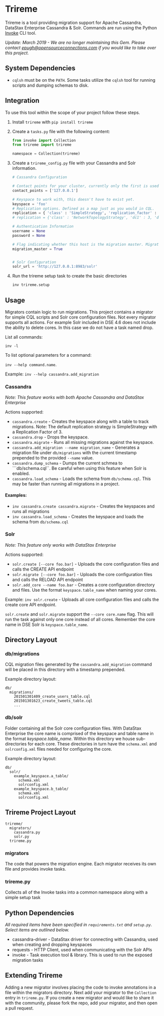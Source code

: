 # Trireme

Trireme is a tool providing migration support for Apache Cassandra, DataStax Enterprise Cassandra & Solr. Commands are run using the Python [Invoke](https://github.com/pyinvoke/invoke) CLI tool.

_Update: March 2019 - We are no longer maintaining this Gem.  Please contact epugh@opensourceconnections.com if you would like to take over this project._

## System Dependencies
* ```cqlsh``` must be on the ```PATH```. Some tasks utilize the ```cqlsh``` tool for running scripts and dumping schemas to disk.

## Integration
To use this tool within the scope of your project follow these steps.

1. Install ```trireme``` with ```pip install trireme```
2. Create a ```tasks.py``` file with the following content:

   ```python
   from invoke import Collection
   from trireme import trireme

   namespace = Collection(trireme)
   ```

3. Create a ```trireme_config.py``` file with your Cassandra and Solr information.

   ```python
   # Cassandra Configuration

   # Contact points for your cluster, currently only the first is used
   contact_points = ['127.0.0.1']

   # Keyspace to work with, this doesn't have to exist yet.
   keyspace = 'foo'
   # Replication options. Defined as a map just as you would in CQL.
   replication = { 'class' : 'SimpleStrategy', 'replication_factor' : 1 }
   # replication = {'class' : 'NetworkTopologyStrategy', 'dc1' : 3, 'dc2' : 2}

   # Authentication Information
   username = None
   password = None

   # Flag indicating whether this host is the migration master. Migrations are only run on the migration master
   migration_master = True


   # Solr Configuration
   solr_url = 'http://127.0.0.1:8983/solr'
   ```

4. Run the trireme setup task to create the basic directories

   ```bash
   inv trireme.setup
   ```

## Usage
Migrators contain logic to run migrations. This project contains a migrator for simple CQL scripts and Solr core configuration files. Not every migrator supports all actions. For example Solr included in DSE 4.6 does not include the ability to delete cores. In this case we do not have a task named drop.

List all commands:

```inv -l```

To list optional parameters for a command:

```inv --help command.name```.

Example: ```inv --help cassandra.add_migration```

### Cassandra
*Note: This feature works with both Apache Cassandra and DataStax Enterprise*

Actions supported:

* ```cassandra.create``` - Creates the keyspace along with a table to track migrations. Note: The default replication strategy is SimpleStrategy with a Replication Factor of 3.
* ```cassandra.drop``` - Drops the keyspace.
* ```cassandra.migrate``` - Runs all missing migrations against the keyspace.
* ```cassandra.add_migration --name migration_name``` - Generates a migration
file under ```db/migrations``` with the current timestamp prepended to the
provided ```--name``` value.
* ```cassandra.dump_schema``` - Dumps the current schmea to ```db/schema.cql``. Be careful when using this feature when Solr is enabled.
* ```cassandra.load_schema``` - Loads the schema from ```db/schema.cql```. This may be faster than running all migrations in a project.

#### Examples:
* ```inv cassandra.create cassandra.migrate``` - Creates the keyspaces and runs all migrations
* ```inv cassandra.load_schema``` - Creates the keyspace and loads the schema from ```db/schema.cql```

### Solr
*Note: This feature only works with DataStax Enterprise*

Actions supported:

* ```solr.create [--core foo.bar]``` - Uploads the core configuration files and calls the CREATE API endpoint
* ```solr.migrate [--core foo.bar]``` - Uploads the core configuration files and calls the RELOAD API endpoint
* ```solr.add_core --name foo.bar``` - Creates a core configuration directory and files. Use the format
  ```keyspace.table_name``` when naming your cores.

Example: ```inv solr.create``` - Uploads all core configuration files and calls the create core API endpoint.

```solr.create``` and ```solr.migrate``` support the ```--core core.name``` flag. This will run the task against only one core instead of all cores. Remember the core name in DSE Solr is ```keyspace.table_name```.

## Directory Layout

### db/migrations
CQL migration files generated by the ```cassandra.add_migration``` command will be placed in this directory with a timestamp prepended.

Example directory layout:

```
db/
  migrations/
    201501301409_create_users_table.cql
    201501301623_create_tweets_table.cql
    ...
```

### db/solr
Folder containing all the Solr core configuration files. With DataStax Enterprise the core name is comprised of the keyspace and table name in the format *keyspace.table_name*. Within this directory we house sub-directories for each core. These directories in turn have the ```schema.xml``` and ```solrconfig.xml``` files needed for configuring the core.

Example directory layout:

```
db/
  solr/
    example_keyspace.a_table/
      schema.xml
      solrconfig.xml
    example_keyspace.b_table/
      schema.xml
      solrconfig.xml
```

## Trireme Project Layout

```
trireme/
  migrators/
    cassandra.py
    solr.py
  trireme.py
```

### migrators
The code that powers the migration engine. Each migrator receives its own file and provides invoke tasks.

### trireme.py
Collects all of the Invoke tasks into a common namespace along with a simple setup task

## Python Dependencies
*All required items have been specified in ```requirements.txt``` and
```setup.py```. Select items are outlined below.*

* cassandra-driver - DataStax driver for connecting with Cassandra, used when creating and dropping keyspaces
* requests - HTTP Client, used when communicating with the Solr APIs
* invoke - Task execution tool & library. This is used to run the exposed migration tasks

## Extending Trireme
Adding a new migrator involves placing the code to invoke annotations in a file within the migrators directory. Next add your migrator to the ```Collection``` entry in ```trireme.py```. If you create a new migrator and would like to share it with the community, please fork the repo, add your migrator, and then open a pull request.
